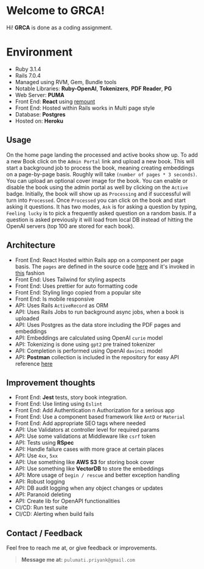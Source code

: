 # Welcome to GRCA!

Hi! **GRCA** is done as a coding assignment.


# Environment

- Ruby 3.1.4
- Rails 7.0.4
- Managed using RVM, Gem, Bundle tools
- Notable Libraries: **Ruby-OpenAI**, **Tokenizers**, **PDF Reader**, **PG**
- Web Server: **PUMA**
- Front End: **React** using [remount](https://www.npmjs.com/package/remount)
- Front End: Hosted within Rails works in Multi page style
- Database: **Postgres**
- Hosted on: **Heroku**

## Usage

On the home page landing the processed and active books show up. To add a new Book click on the `Admin Portal` link and upload a new book. This will start a background job to process the book, meaning creating embeddings on a page-by-page basis. Roughly will take `(number of pages * 3 seconds)`. You can upload an optional cover image for the book. You can enable or disable the book using the admin portal as well by clicking on the `Active` badge.
Initially, the book will show up as `Processing` and if successful will turn into `Processed`. Once `Processed` you can click on the book and start asking it questions.
It has two modes, `Ask` is for asking a question by typing, `Feeling lucky` is to pick a frequently asked question on a random basis. If a question is asked previously it will load from local DB instead of hitting the OpenAI servers (top 100 are stored for each book).

## Architecture

 - Front End: React Hosted within Rails app on a component per page basis. The `pages` are defined in the source code [here](https://github.com/priyankcommits/grca/tree/main/app/javascript/react/src/pages) and it's invoked in [this](https://github.com/priyankcommits/grca/blob/main/app/views/book/book.html.erb) fashion
 - Front End: Uses Tailwind for styling aspects
 - Front End: Uses prettier for auto formatting code
 - Front End: Styling lingo copied from a popular site
 - Front End: Is mobile responsive
 - API: Uses Rails `ActiveRecord` as ORM
 - API: Uses Rails Jobs to run background async jobs, when a book is uploaded
 - API: Uses Postgres as the data store including the PDF pages and embeddings
 - API: Embeddings are calculated using OpenAI `curie` model
 - API: Tokenizing is done using `gpt2` pre trained tokenizer
 - API: Completion is performed using OpenAI `davinci` model
 - API: **Postman** collection is included in the repository for easy API reference [here](https://github.com/priyankcommits/grca/blob/main/Dev.postman_collection.json)

## Improvement thoughts

 - Front End: **Jest** tests, story book integration.
 - Front End: Use linting using `Eslint`
 - Front End: Add Authentication n Authorization for a serious app
 - Front End: Use a component based framework like `AntD` or `Material`
 - Front End: Add appropriate SEO tags where needed
 - API: Use Validators at controller level for required params
 - API: Use some validations at Middleware like `csrf` token
 - API: Tests using **RSpec**
 - API: Handle failure cases with more grace at certain places
 - API: Use `4xx`, `5xx`
 - API: Use something like **AWS S3** for storing book cover
 - API: Use something like **VectorDB** to store the embeddings
 - API: More usage of `begin / rescue` and better exception handling
 - API: Robust logging
 - API: DB audit logging when any object changes or updates
 - API: Paranoid deleting
 - API: Create lib for OpenAPI functionalities
 - CI/CD: Run test suite
 - CI/CD: Alerting when build fails

## Contact / Feedback

Feel free to reach me at, or give feedback or improvements.

> **Message me at:** `pulumati.priyank@gmail.com`
